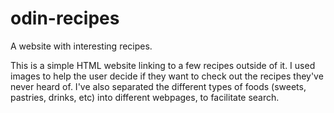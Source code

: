 # odin-recipes
A website with interesting recipes.

This is a simple HTML website linking to a few recipes outside of it. I used images to help the user decide if they want to check out the recipes they've never heard of. I've also separated the different types of foods (sweets, pastries, drinks, etc) into different webpages, to facilitate search.
